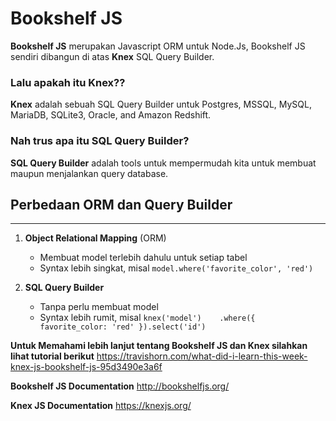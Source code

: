 # Bookshelf JS

**Bookshelf JS** merupakan Javascript ORM untuk Node.Js, Bookshelf JS sendiri dibangun di atas **Knex** SQL Query Builder.

### Lalu apakah itu **Knex**?? 
**Knex** adalah sebuah SQL Query Builder untuk Postgres, MSSQL, MySQL, MariaDB, SQLite3, Oracle, and Amazon Redshift.

### Nah trus apa itu **SQL Query Builder**?
**SQL Query Builder** adalah tools untuk mempermudah kita untuk membuat maupun menjalankan query database.

## Perbedaan ORM dan Query Builder

___
1. **Object Relational Mapping** (ORM)
    - Membuat model terlebih dahulu untuk setiap tabel
    - Syntax lebih singkat, misal `model.where('favorite_color', 'red')`

1. **SQL Query Builder**
    - Tanpa perlu membuat model
    - Syntax lebih rumit, misal `knex('model')    .where({ favorite_color: 'red' }).select('id')`

**Untuk Memahami lebih lanjut tentang Bookshelf JS dan Knex silahkan lihat tutorial berikut** https://travishorn.com/what-did-i-learn-this-week-knex-js-bookshelf-js-95d3490e3a6f

**Bookshelf JS Documentation** http://bookshelfjs.org/

**Knex JS Documentation** https://knexjs.org/